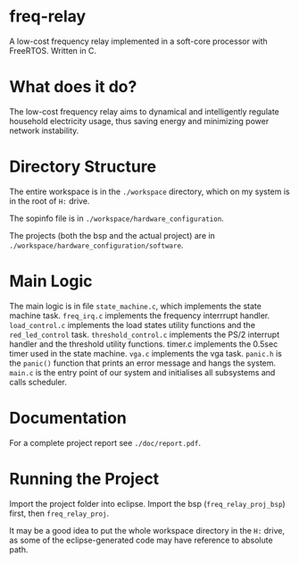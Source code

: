 freq-relay
==========

A low-cost frequency relay implemented in a soft-core processor with FreeRTOS. Written in C.

What does it do?
================

The low-cost frequency relay aims to dynamical and intelligently regulate household electricity usage, thus saving energy and minimizing power network instability. 

Directory Structure
===================

The entire workspace is in the `./workspace` directory, which on my system is in the root of `H:` drive.

The sopinfo file is in `./workspace/hardware_configuration`.

The projects (both the bsp and the actual project) are in `./workspace/hardware_configuration/software`.


Main Logic
==========

The main logic is in file `state_machine.c`, which implements the state machine task. `freq_irq.c` implements the frequency interrrupt handler. `load_control.c` implements the load states utility functions and the `red_led_control` task. `threshold_control.c` implements the PS/2 interrupt handler and the threshold utility functions. timer.c implements the 0.5sec timer used in the state machine. `vga.c` implements the vga task. `panic.h` is the `panic()` function that prints an error message and hangs the system. `main.c` is the entry point of our system and initialises all subsystems and calls scheduler.

Documentation
=============

For a complete project report see `./doc/report.pdf`.

Running the Project
===================

Import the project folder into eclipse. Import the bsp (`freq_relay_proj_bsp`) first, then `freq_relay_proj`.

It may be a good idea to put the whole workspace directory in the `H:` drive, as some of the eclipse-generated code may have reference to absolute path.
